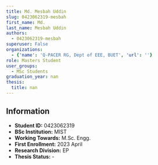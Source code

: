```yaml
---
title: Md. Mesbah Uddin
slug: 0423062319-mesbah
first_name: Md.
last_name: Mesbah Uddin
authors:
  - 0423062319-mesbah
superuser: False
organizations:
  - {'name': 'Q‑PACER RG, Dept of EEE, BUET', 'url': ''}
role: Masters Student
user_groups:
  - MSc Students
graduation_year: nan
thesis:
  title: nan
---
```


## Information
* **Student ID:** 0423062319
* **BSc Institution:** MIST
* **Working Towards:** M.Sc. Engg.
* **First Enrollment:** 2023 April
* **Research Division:** EP
* **Thesis Status:** -

